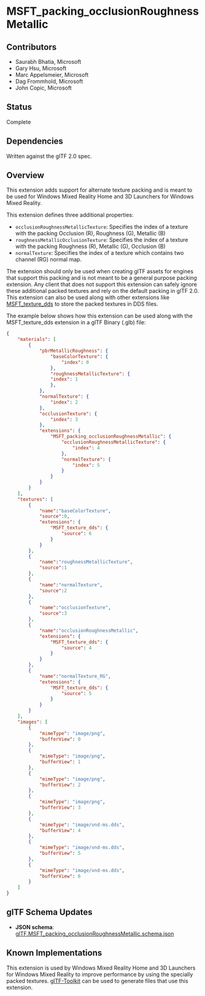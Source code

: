 # MSFT_packing_occlusionRoughnessMetallic

## Contributors

* Saurabh Bhatia, Microsoft
* Gary Hsu, Microsoft
* Marc Appelsmeier, Microsoft
* Dag Frommhold, Microsoft 
* John Copic, Microsoft 

## Status

Complete

## Dependencies

Written against the glTF 2.0 spec.

## Overview

This extension adds support for alternate texture packing and is meant to be used for Windows Mixed Reality Home and 3D Launchers for Windows Mixed Reality.

This extension defines three additional properties:
- `occlusionRoughnessMetallicTexture`: Specifies the index of a texture with the packing Occlusion (R), Roughness  (G), Metallic (B)
- `roughnessMetallicOcclusionTexture`: Specifies the index of a texture with the packing Roughness (R), Metallic  (G), Occlusion (B)
- `normalTexture`: Specifies the index of a texture which contains two channel (RG) normal map. 

The extension should only be used when creating glTF assets for engines that support this packing and is not meant to be a general purpose packing extension. Any client that does not support this extension can safely ignore these additional packed textures and rely on the default packing in glTF 2.0. This extension can also be used along with other extensions like [MSFT_texture_dds](../MSFT_texture_dds/README.md) to store the packed textures in DDS files. 

The example below shows how this extension can be used along with the MSFT_texture_dds extension in a glTF Binary (.glb) file:

```json
{
    "materials": [
        {
            "pbrMetallicRoughness": {
                "baseColorTexture": {
                    "index": 0
                },
                "roughnessMetallicTexture": {
                "index": 1
                },
            },
            "normalTexture": {
                "index": 2
            },
            "occlusionTexture": {
                "index": 3
            },
            "extensions": {
                "MSFT_packing_occlusionRoughnessMetallic": {
                    "occlusionRoughnessMetallicTexture": {
                        "index": 4
                    },
                    "normalTexture": {
                        "index": 5
                    }
                }
            }
        }
    ],
    "textures": [
        {
            "name":"baseColorTexture",
            "source":0,
            "extensions": {
                "MSFT_texture_dds": {
                    "source": 6
                }
            }
        },
        {
            "name":"roughnessMetallicTexture",
            "source":1
        },
        {
            "name":"normalTexture",
            "source":2
        },
        {
            "name":"occlusionTexture",
            "source":3
        },
        {
            "name":"occlusionRoughnessMetallic",
            "extensions": {
                "MSFT_texture_dds": {
                    "source": 4
                }
            }
        },
        {
            "name":"normalTexture_RG",
            "extensions": {
                "MSFT_texture_dds": {
                    "source": 5
                }
            }
        }
    ],
    "images": [
        {
            "mimeType": "image/png",
            "bufferView": 0
        },
        {
            "mimeType": "image/png",
            "bufferView": 1
        },
        {
            "mimeType": "image/png",
            "bufferView": 2
        },
        {
            "mimeType": "image/png",
            "bufferView": 3
        },
        {
            "mimeType": "image/vnd-ms.dds",
            "bufferView": 4
        },
        {
            "mimeType": "image/vnd-ms.dds",
            "bufferView": 5
        },
        {
            "mimeType": "image/vnd-ms.dds",
            "bufferView": 6
        }
    ]
}
```

## glTF Schema Updates

* **JSON schema**: [glTF.MSFT_packing_occlusionRoughnessMetallic.schema.json](schema/glTF.MSFT_packing_occlusionRoughnessMetallic.schema.json)


## Known Implementations

This extension is used by Windows Mixed Reality Home and 3D Launchers for Windows Mixed Reality to improve performance by using the specially packed textures. [glTF-Toolkit](https://github.com/Microsoft/glTF-Toolkit) can be used to generate files that use this extension.

